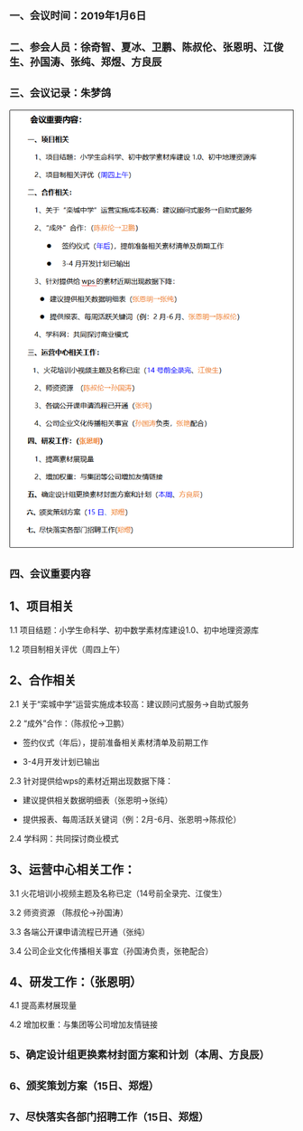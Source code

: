 ## <font size="4" > 一、会议时间：2019年1月6日</font>

## <font size="4" > 二、参会人员：徐奇智、夏冰、卫鹏、陈叔伦、张恩明、江俊生、孙国涛、张纯、郑煜、方良辰</font>

## <font size="4" >  三、会议记录：朱梦鸽</font>

![avatar](images/2020010202.png)

## <font size="4" > 四、会议重要内容</font>

## 1、项目相关</font>

1.1 项目结题：小学生命科学、初中数学素材库建设1.0、初中地理资源库

1.2 项目制相关评优（周四上午）

## 2、合作相关</font>

2.1 关于“栾城中学”运营实施成本较高：建议顾问式服务→自助式服务

2.2 “成外”合作：（陈叔伦→卫鹏）

-  签约仪式（年后），提前准备相关素材清单及前期工作

- 3-4月开发计划已输出

2.3 针对提供给wps的素材近期出现数据下降：</font>

- 建议提供相关数据明细表（张恩明→张纯）

- 提供报表、每周活跃关键词（例：2月-6月、张恩明→陈叔伦）  

2.4 学科网：共同探讨商业模式

## 3、运营中心相关工作：</font>

3.1 火花培训小视频主题及名称已定（14号前全录完、江俊生）

3.2 师资资源 （陈叔伦→孙国涛）

3.3 各端公开课申请流程已开通（张纯）

3.4 公司企业文化传播相关事宜（孙国涛负责，张艳配合）

## 4、研发工作：（张恩明）</font>

4.1 提高素材展现量

4.2 增加权重：与集团等公司增加友情链接

## <font size="4" > 5、确定设计组更换素材封面方案和计划（本周、方良辰） </font>

## <font size="4" > 6、颁奖策划方案（15日、郑煜）</font>

## <font size="4" > 7、尽快落实各部门招聘工作（15日、郑煜）</font>
